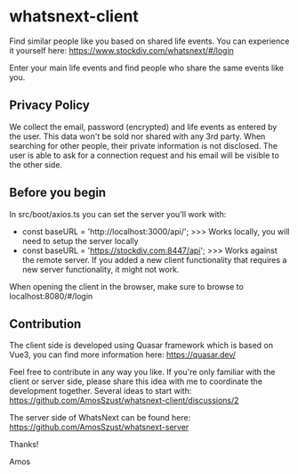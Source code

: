 # whatsnext-client

Find similar people like you based on shared life events.
You can experience it yourself here: https://www.stockdiv.com/whatsnext/#/login

Enter your main life events and find people who share the same events like you.

## Privacy Policy

We collect the email, password (encrypted) and life events as entered by the user. This data won't be sold nor shared with any 3rd party. When searching for other people, their private information is not disclosed. The user is able to ask for a connection request and his email will be visible to the other side.

## Before you begin

In src/boot/axios.ts you can set the server you'll work with:

- const baseURL = 'http://localhost:3000/api/'; >>> Works locally, you will need to setup the server locally
- const baseURL = 'https://stockdiv.com:8447/api'; >>> Works against the remote server. If you added a new client functionality that requires a new server functionality, it might not work.

When opening the client in the browser, make sure to browse to localhost:8080/#/login

## Contribution

The client side is developed using Quasar framework which is based on Vue3, you can find more information here: https://quasar.dev/

Feel free to contribute in any way you like. If you're only familiar with the client or server side, please share this idea with me to coordinate the development together. Several ideas to start with: https://github.com/AmosSzust/whatsnext-client/discussions/2

The server side of WhatsNext can be found here: https://github.com/AmosSzust/whatsnext-server

Thanks!

Amos
